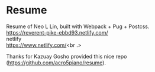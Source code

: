 # Resume

Resume of Neo L Lin, built with Webpack + Pug + Postcss.<br />
https://reverent-pike-ebbd93.netlify.com/<br />
netlify<br />
https://www.netlify.com/<br .>

Thanks for Kazuay Gosho provided this nice repo (https://github.com/acro5piano/resume).
